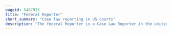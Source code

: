 ```yaml
---
pageid: 5487925
title: "Federal Reporter"
short_summary: "Case law reporting in US courts"
description: "The federal Reporter is a Case Law Reporter in the united States published by west Publishing and Part of the national Reporter System. It begins with Cases decided in 1880 ; pre-1880 Cases were later retroactively compiled by West Publishing into a separate Reporter, Federal Cases. The fourth and current Federal Reporter Series Publishes Decisions of the United States Courts of Appeals and the United States Court of Federal Claims ; prior Series had varying Scopes that covered Decisions of other federal Courts as well. Though the Federal Reporter is an unofficial Reporter and West is a private Company that does not have a legal Monopoly over the Court opinions it publishes, it has so dominated the Industry in the United States that legal Professionals, including Judges, uniformly Cite to the Federal Reporter for included Decisions. Each Year about 30 new Volumes are published."
---
```

